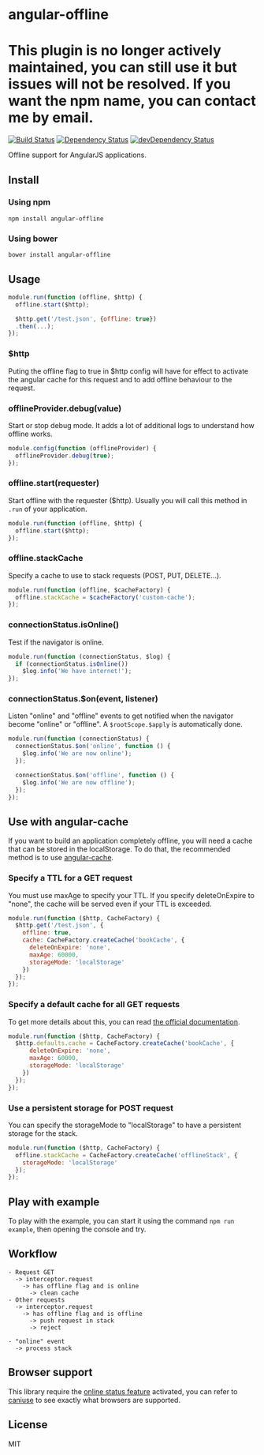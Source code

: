 # angular-offline

# This plugin is no longer actively maintained, you can still use it but issues will not be resolved. If you want the npm name, you can contact me by email.

[![Build Status](https://travis-ci.org/neoziro/angular-offline.svg?branch=master)](https://travis-ci.org/neoziro/angular-offline)
[![Dependency Status](https://david-dm.org/neoziro/angular-offline.svg?theme=shields.io)](https://david-dm.org/neoziro/angular-offline)
[![devDependency Status](https://david-dm.org/neoziro/angular-offline/dev-status.svg?theme=shields.io)](https://david-dm.org/neoziro/angular-offline#info=devDependencies)

Offline support for AngularJS applications.

## Install

### Using npm

```
npm install angular-offline
```

### Using bower

```
bower install angular-offline
```

## Usage

```js
module.run(function (offline, $http) {
  offline.start($http);

  $http.get('/test.json', {offline: true})
  .then(...);
});
```

### $http

Puting the offline flag to true in $http config will have for effect to activate the angular cache for this request and to add offline behaviour to the request.

### offlineProvider.debug(value)

Start or stop debug mode. It adds a lot of additional logs to understand how offline works.

```js
module.config(function (offlineProvider) {
  offlineProvider.debug(true);
});
```

### offline.start(requester)

Start offline with the requester ($http). Usually you will call this method in `.run` of your application.

```js
module.run(function (offline, $http) {
  offline.start($http);
});
```

### offline.stackCache

Specify a cache to use to stack requests (POST, PUT, DELETE...).

```js
module.run(function (offline, $cacheFactory) {
  offline.stackCache = $cacheFactory('custom-cache');
});
```

### connectionStatus.isOnline()

Test if the navigator is online.

```js
module.run(function (connectionStatus, $log) {
  if (connectionStatus.isOnline())
    $log.info('We have internet!');
});
```

### connectionStatus.$on(event, listener)

Listen "online" and "offline" events to get notified when the navigator become "online" or "offline". A `$rootScope.$apply` is automatically done.

```js
module.run(function (connectionStatus) {
  connectionStatus.$on('online', function () {
    $log.info('We are now online');
  });

  connectionStatus.$on('offline', function () {
    $log.info('We are now offline');
  });
});
```

## Use with angular-cache

If you want to build an application completely offline, you will need a cache that can be stored in the localStorage. To do that, the recommended method is to use [angular-cache](https://github.com/jmdobry/angular-cache).

### Specify a TTL for a GET request

You must use maxAge to specify your TTL.
If you specify deleteOnExpire to "none", the cache will be served even if your TTL is exceeded.

```js
module.run(function ($http, CacheFactory) {
  $http.get('/test.json', {
    offline: true,
    cache: CacheFactory.createCache('bookCache', {
      deleteOnExpire: 'none',
      maxAge: 60000,
      storageMode: 'localStorage'
    })
  });
});
```

### Specify a default cache for all GET requests

To get more details about this, you can read [the official documentation](https://docs.angularjs.org/api/ng/service/$http#caching).

```js
module.run(function ($http, CacheFactory) {
  $http.defaults.cache = CacheFactory.createCache('bookCache', {
      deleteOnExpire: 'none',
      maxAge: 60000,
      storageMode: 'localStorage'
    })
  });
});
```

### Use a persistent storage for POST request

You can specify the storageMode to "localStorage" to have a persistent storage for the stack.

```js
module.run(function ($http, CacheFactory) {
  offline.stackCache = CacheFactory.createCache('offlineStack', {
    storageMode: 'localStorage'
  });
});
```

## Play with example

To play with the example, you can start it using the command `npm run example`, then opening the console and try.

## Workflow

```
- Request GET
  -> interceptor.request
    -> has offline flag and is online
      -> clean cache
- Other requests
  -> interceptor.request
    -> has offline flag and is offline
      -> push request in stack
      -> reject

- "online" event
  -> process stack
```

## Browser support

This library require the [online status feature](https://developer.mozilla.org/en-US/docs/Web/API/NavigatorOnLine/onLine) activated, you can refer to [caniuse](http://caniuse.com/#feat=online-status) to see exactly what browsers are supported.

## License

MIT
